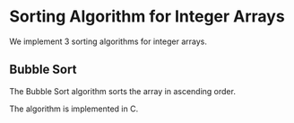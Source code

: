  # Sorting Algorithm for Integer Arrays

We implement 3 sorting algorithms for integer arrays.

## Bubble Sort

The Bubble Sort algorithm sorts the array in ascending order.

The algorithm is implemented in C.
